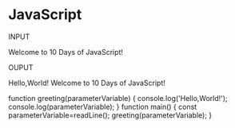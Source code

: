 # JavaScript
INPUT

Welcome to 10 Days of JavaScript!

OUPUT

Hello,World!
Welcome to 10 Days of JavaScript!

function greeting(parameterVariable)
{
console.log('Hello,World!');
console.log(parameterVariable);
}
function main()
{
const parameterVariable=readLine();
greeting(parameterVariable);
}

